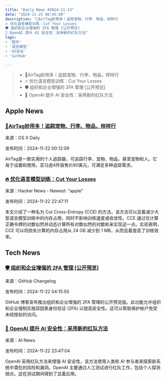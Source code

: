 ```yaml
---
title: "Daily News #2024-11-23"
date: "2024-11-23 08:45:48"
description: "🌟AirTag妙用多！追踪宠物、行李、物品，样样行
🔥 优化语言模型训练：Cut Your Losses
🛡️ 组织和企业增强的 2FA 管理 [公开预览]
🤖 OpenAI 提升 AI 安全性：采用新的红队方法"
tags: 
- '配件'
- '语言模型'
- 'AI安全'
- 'GitHub'

---
```


> - 🌟AirTag妙用多！追踪宠物、行李、物品，样样行
> - 🔥 优化语言模型训练：Cut Your Losses
> - 🛡️ 组织和企业增强的 2FA 管理 [公开预览]
> - 🤖 OpenAI 提升 AI 安全性：采用新的红队方法

## Apple News

### [🌟AirTag妙用多！追踪宠物、行李、物品，样样行](https://osxdaily.com/2024/11/21/7-helpful-uses-of-airtags-from-pets-to-packages/)

来源：OS X Daily

发布时间：2024-11-22 00:12:09

AirTag是一款实用的个人追踪器，可追踪行李、宠物、物品，甚至宠物和人。它易于设置和使用，亚马逊4件装售价80美元，可满足多种追踪需求。

### [🔥 优化语言模型训练：Cut Your Losses](https://github.com/apple/ml-cross-entropy)

来源：Hacker News - Newest: "apple"

发布时间：2024-11-22 22:47:11

本文介绍了一种名为 Cut Cross-Entropy (CCE) 的方法，该方法可以显着减少大型语言模型训练中的内存占用，同时不影响训练速度或收敛性。CCE 通过仅计算正确令牌的对数似然并动态计算所有对数似然的对数和来实现这一点。实验表明，CCE 可以将损失计算的内存占用从 24 GB 减少到 1 MB，从而显着提高了训练效率。

## Tech News

### [🛡️ 组织和企业增强的 2FA 管理 [公开预览]](https://github.blog/changelog/2024-11-21-enhanced-2fa-management-for-orgs-and-enterprises-public-preview)

来源：GitHub Changelog

发布时间：2024-11-22 04:15:50

GitHub 博客宣布推出组织和企业增强的 2FA 管理的公开预览版。此功能允许组织和企业强制实施双因素身份验证 (2FA) 以提高安全性。这可以帮助保护帐户免受未经授权的访问。

### [🤖 OpenAI 提升 AI 安全性：采用新的红队方法](https://www.artificialintelligence-news.com/news/openai-enhances-ai-safety-new-red-teaming-methods/?utm_source=rss&utm_medium=rss&utm_campaign=openai-enhances-ai-safety-new-red-teaming-methods)

来源：AI News

发布时间：2024-11-22 23:47:04

OpenAI 采用红队方法来增强 AI 安全性，该方法使用人类和 AI 参与者来探索新系统中潜在的风险和漏洞。OpenAI 主要通过人工测试进行红队工作，包括个人探测弱点。这在测试期间得到了显着应用。
